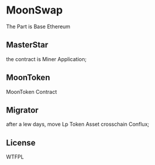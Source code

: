 # MoonSwap

The Part is Base Ethereum

## MasterStar

the contract is Miner Application;

## MoonToken

MoonToken Contract

## Migrator

after a lew days, move Lp Token Asset crosschain Conflux;


## License

WTFPL
